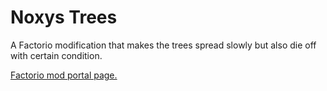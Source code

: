 # Noxys Trees

A Factorio modification that makes the trees spread slowly but also die off with certain condition.

[Factorio mod portal page.](https://mods.factorio.com/mods/CobaltSky/Noxys_Trees)